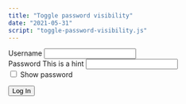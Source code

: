 ```yaml
---
title: "Toggle password visibility"
date: "2021-05-31"
script: "toggle-password-visibility.js"
---
```


<form class="flow">
  <div class="field">
    <label for="username">
    <span class="field-label">Username</span>  
    </label>
    <input type="text" name="username" id="username">
  </div>
  <div class="field">
    <label for="password">
      <span class="field-label">Password</span>
      <span class="field-hint">This is a hint</span>
    </label>
    <input type="password" name="password" id="password-field">
  </div>
  <div class="field-checkbox">
    <label for="show-password">
      <input type="checkbox" name="show-passwords" id="show-password">
      <span class="field-label">Show password</span>
    </label>
  </div>
  <p>
    <button type="submit" data-type="primary">Log In</button>
  </p>
</form>
